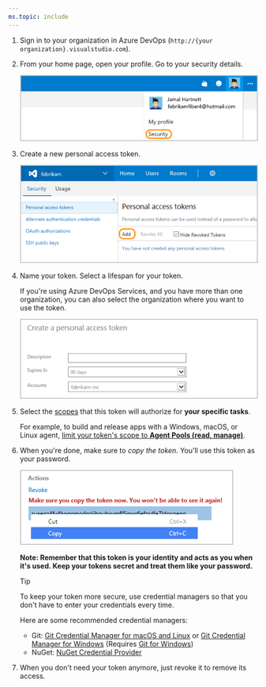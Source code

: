 ```yaml
---
ms.topic: include
---
```


1. Sign in to your organization in Azure DevOps
   (```http://{your organization}.visualstudio.com```).

2. From your home page, open your profile. Go to your security details.

   <img alt="Go to Azure DevOps Services home, open your profile, go to Security" src="./_img/my-profile.png" style="border: 1px solid #CCCCCC" />

3. Create a new personal access token.

   <img alt="Add a personal access token" src="./_img/add-personal-access-token.png" style="border: 1px solid #CCCCCC" />

4. Name your token. Select a lifespan for your token.

   If you're using Azure DevOps Services, and you have more than one organization, 
   you can also select the organization where you want to use the token.

   <img alt="Name your token, select a lifespan. If using Azure DevOps Services, select an account for your token" src="./_img/setup-personal-access-token.png" style="border: 1px solid #CCCCCC" />

5. Select the [scopes](/azure/devops/integrate/get-started/authentication/oauth#scopes) 
   that this token will authorize for **your specific tasks**.

   For example, to build and release apps with a Windows, macOS, or Linux agent, 
   [limit your token's scope to **Agent Pools (read, manage)**](/azure/devops/pipelines/agents/agents).
   
6. When you're done, make sure to *copy the token*. You'll use this token as your password.

    <img alt="Use token as the password for your git tools or apps" src="./_img/create-personal-access-token.png" style="border: 1px solid #CCCCCC" />

    **Note: Remember that this token is your identity and acts as you when it's used. 
	  Keep your tokens secret and treat them like your password.**

    > [!TIP]
    > To keep your token more secure, use credential managers
    > so that you don't have to enter your credentials every time.

    Here are some recommended credential managers:

    *	Git: [Git Credential Manager for macOS and Linux](https://github.com/Microsoft/Git-Credential-Manager-for-Mac-and-Linux) 
    or [Git Credential Manager for Windows](https://github.com/Microsoft/Git-Credential-Manager-for-Windows) 
    (Requires [Git for Windows](https://www.git-scm.com/download/win))
    *	NuGet: [NuGet Credential Provider](/azure/devops/artifacts/nuget/nuget-exe)

7. When you don't need your token anymore, just revoke it to remove its access.
